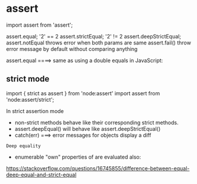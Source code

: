 # assert 
import assert from 'assert';

assert.equal;                           '2' == 2
assert.strictEqual;                     '2' != 2
assert.deepStrictEqual;
assert.notEqual                 throws error when both params are same
assert.fail()                   throw error message by default without comparing anything


assert.equal ====> same as using a double equals in JavaScript:


## strict mode

import { strict as assert } from 'node:assert'
import assert from 'node:assert/strict';

In strict assertion mode
- non-strict methods behave like their corresponding strict methods. 
- assert.deepEqual() will behave like assert.deepStrictEqual()
- catch(err) ===> error messages for objects display a diff



`Deep equality`
- enumerable "own" properties of <child objects> are evaluated also:


https://stackoverflow.com/questions/16745855/difference-between-equal-deep-equal-and-strict-equal